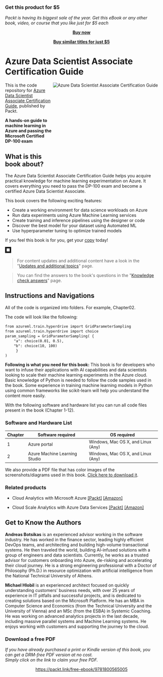 
### Get this product for $5

<i>Packt is having its biggest sale of the year. Get this eBook or any other book, video, or course that you like just for $5 each</i>


<b><p align='center'>[Buy now](https://packt.link/9781800565005)</p></b>


<b><p align='center'>[Buy similar titles for just $5](https://subscription.packtpub.com/search)</p></b>


# Azure Data Scientist Associate Certification Guide	

<a href="https://www.packtpub.com/product/azure-data-scientist-associate-certification-guide/9781800565005"><img src="https://static.packt-cdn.com/products/9781800565005/cover/smaller" alt="Azure Data Scientist Associate Certification Guide" height="256px" align="right"></a>

This is the code repository for [Azure Data Scientist Associate Certification Guide](https://www.packtpub.com/product/azure-data-scientist-associate-certification-guide/9781800565005), published by Packt.

**A hands-on guide to machine learning in Azure and passing the Microsoft Certified DP-100 exam**

## What is this book about?
The Azure Data Scientist Associate Certification Guide helps you acquire practical knowledge for machine learning experimentation on Azure. It covers everything you need to pass the DP-100 exam and become a certified Azure Data Scientist Associate.

This book covers the following exciting features: 
* Create a working environment for data science workloads on Azure
* Run data experiments using Azure Machine Learning services
* Create training and inference pipelines using the designer or code
* Discover the best model for your dataset using Automated ML
* Use hyperparameter tuning to optimize trained models

If you feel this book is for you, get your [copy](https://www.amazon.com/dp/1800565003) today!

<a href="https://www.packtpub.com/?utm_source=github&utm_medium=banner&utm_campaign=GitHubBanner"><img src="https://raw.githubusercontent.com/PacktPublishing/GitHub/master/GitHub.png" alt="https://www.packtpub.com/" border="5" /></a>

> For content updates and additional content have a look in the "[Updates and additional topics](./Updates-and-additions.md)" page.

> You can find the answers to the book's questions in the "[Knowledge check answers](./Knowledge-check-answers.md)" page.

## Instructions and Navigations
All of the code is organized into folders. For example, Chapter02.

The code will look like the following:
```
from azureml.train.hyperdrive import GridParameterSampling
from azureml.train.hyperdrive import choice
param_sampling = GridParameterSampling( {
	"a": choice(0.01, 0.5),
	"b": choice(10, 100)
     }
)
```

**Following is what you need for this book:**
This book is for developers who want to infuse their applications with AI capabilities and data scientists looking to scale their machine learning experiments in the Azure cloud. Basic knowledge of Python is needed to follow the code samples used in the book. Some experience in training machine learning models in Python using common frameworks like scikit-learn will help you understand the content more easily.

With the following software and hardware list you can run all code files present in the book (Chapter 1-12).

### Software and Hardware List

| Chapter  | Software required                   | OS required                        |
| -------- | ------------------------------------| -----------------------------------|
| 1        | Azure portal                    | Windows, Mac OS X, and Linux (Any) |
| 2        | Azure Machine Learning Studio            | Windows, Mac OS X, and Linux (Any) |

We also provide a PDF file that has color images of the screenshots/diagrams used in this book. [Click here to download it](https://static.packt-cdn.com/downloads/9781800565005_ColorImages.pdf).

### Related products
* Cloud Analytics with Microsoft Azure [[Packt]](https://www.packtpub.com/product/cloud-analytics-with-microsoft-azure/9781839216404) [[Amazon]](https://www.amazon.com/dp/1839216409)

* Cloud Scale Analytics with Azure Data Services [[Packt]](https://www.packtpub.com/product/cloud-scale-analytics-with-azure-data-services/9781800562936) [[Amazon]](https://www.amazon.com/dp/1800562934)

## Get to Know the Authors
**Andreas Botsikas**
is an experienced advisor working in the software industry. He has worked in the finance sector, leading highly efficient DevOps teams, and architecting and building high-volume transactional systems. He then traveled the world, building AI-infused solutions with a group of engineers and data scientists. Currently, he works as a trusted advisor for customers onboarding into Azure, de-risking and accelerating their cloud journey. He is a strong engineering professional with a Doctor of Philosophy (Ph.D.) in resource optimization with artificial intelligence from the National Technical University of Athens.

**Michael Hlobil**
is an experienced architect focused on quickly understanding customers' business needs, with over 25 years of experience in IT pitfalls and successful projects, and is dedicated to creating solutions based on the Microsoft Platform. He has an MBA in Computer Science and Economics (from the Technical University and the University of Vienna) and an MSc (from the ESBA) in Systemic Coaching. He was working on advanced analytics projects in the last decade, including massive parallel systems and Machine Learning systems. He enjoys working with customers and supporting the journey to the cloud.


### Download a free PDF

 <i>If you have already purchased a print or Kindle version of this book, you can get a DRM-free PDF version at no cost.<br>Simply click on the link to claim your free PDF.</i>
<p align="center"> <a href="https://packt.link/free-ebook/9781800565005">https://packt.link/free-ebook/9781800565005 </a> </p>